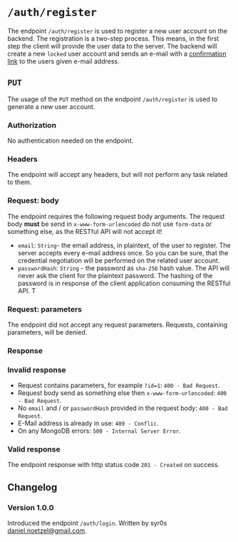 # `/auth/register`
The endpoint `/auth/register` is used to register a new user account on the backend. The registration is a two-step process. This means, in the first step the client will provide the user data to the server. The backend will create a new `locked` user account and sends an e-mail with a [confirmation link](confirm.md) to the users given e-mail address.

## `PUT`
The usage of the `PUT` method on the endpoint `/auth/register` is used to generate a new user account.

### Authorization
No authentication needed on the endpoint.

### Headers
The endpoint will accept any headers, but will not perform any task related to them.

### Request: body
The endpoint requires the following request body arguments. The request body **must** be send in `x-www-form-urlencoded` do not use `form-data` or something else, as the RESTful API will not accept it!

- `email`: `String`- the email address, in plaintext, of the user to register. The server accepts every e-mail address once. So you can be sure, that the credential negotiation will be performed on the related user account.
- `passwordHash`: `String` - the password as `sha-256` hash value. The API will never ask the client for the plaintext password. The hashing of the password is in response of the client application consuming the RESTful API. T

### Request: parameters
The endpoint did not accept any request parameters. Requests, containing parameters, will be denied.

### Response

### Invalid response
- Request contains parameters, for example `?id=1`: `400 - Bad Request`.
- Request body send as something else then `x-www-form-urlencoded`: `400 - Bad Request`.
- No `email` and / or `passwordHash` provided in the request body: `400 - Bad Request`.
- E-Mail address is already in use: `409 - Conflic`.
- On any MongoDB errors: `500 - Internal Server Error`.

### Valid response
The endpoint response with http status code `201 - Created` on success.

## Changelog
### Version 1.0.0
Introduced the endpoint `/auth/login`. Written by syr0s <daniel.noetzel@gmail.com>.